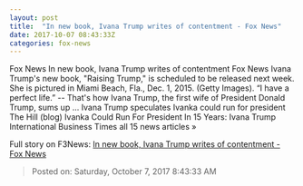 ```yaml
---
layout: post
title:  "In new book, Ivana Trump writes of contentment - Fox News"
date: 2017-10-07 08:43:33Z
categories: fox-news
---
```


Fox News In new book, Ivana Trump writes of contentment Fox News Ivana Trump's new book, "Raising Trump," is scheduled to be released next week. She is pictured in Miami Beach, Fla., Dec. 1, 2015. (Getty Images). “I have a perfect life.” -- That's how Ivana Trump, the first wife of President Donald Trump, sums up ... Ivana Trump speculates Ivanka could run for president The Hill (blog) Ivanka Could Run For President In 15 Years: Ivana Trump International Business Times all 15 news articles »


Full story on F3News: [In new book, Ivana Trump writes of contentment - Fox News](http://www.f3nws.com/n/Xrh4YG)

> Posted on: Saturday, October 7, 2017 8:43:33 AM
